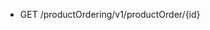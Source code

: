 <!--
    ATTENTION: This file was generated via gradle!
               Do NOT manually edit this file! Any such changes will be overwritten!
-->

* GET /productOrdering/v1/productOrder/{id}
